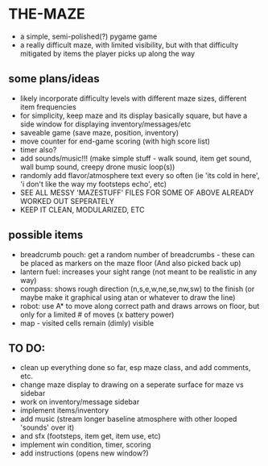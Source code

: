 # THE-MAZE
* a simple, semi-polished(?) pygame game
* a really difficult maze, with limited visibility, but with that difficulty
mitigated by items the player picks up along the way

## some plans/ideas
* likely incorporate difficulty levels with different maze sizes, different item frequencies
* for simplicity, keep maze and its display basically square, but have a side
window for displaying inventory/messages/etc
* saveable game (save maze, position, inventory)
* move counter for end-game scoring (with high score list)
* timer also?
* add sounds/music!!! (make simple stuff - walk sound, item get sound, wall bump sound, creepy drone music loop(s))
* randomly add flavor/atmosphere text every so often
(ie 'its cold in here', 'i don't like the way my footsteps echo', etc)
* SEE ALL MESSY 'MAZESTUFF' FILES FOR SOME OF ABOVE ALREADY WORKED OUT SEPERATELY
* KEEP IT CLEAN, MODULARIZED, ETC

## possible items
* breadcrumb pouch: get a random number of breadcrumbs - these can be placed as
markers on the maze floor (And also picked back up)
* lantern fuel: increases your sight range (not meant to be realistic in any way)
* compass: shows rough direction (n,s,e,w,ne,se,nw,sw) to the finish (or maybe make it graphical
using atan or whatever to draw the line)
* robot: use A* to move along correct path and draws arrows on floor, but only for a limited # of moves (x battery power)
* map - visited cells remain (dimly) visible

## TO DO:
* clean up everything done so far, esp maze class, and add comments, etc.
* change maze display to drawing on a seperate surface for maze vs sidebar
* work on inventory/message sidebar
* implement items/inventory
* add music (stream longer baseline atmosphere with other looped 'sounds' over it) 
* and sfx (footsteps, item get, item use, etc)
* implement win condition, timer, scoring
* add instructions (opens new window?)


